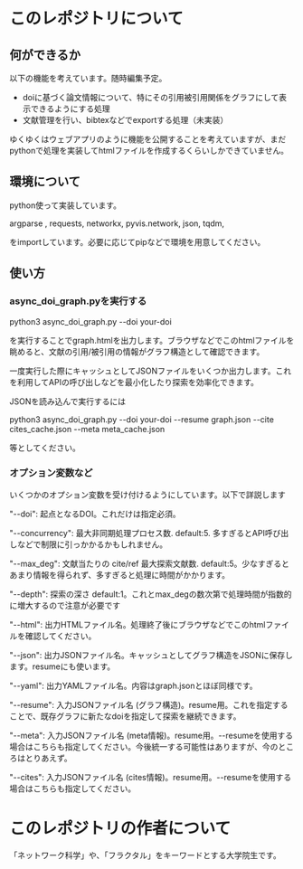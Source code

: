 # このレポジトリについて
## 何ができるか
以下の機能を考えています。随時編集予定。
- doiに基づく論文情報について、特にその引用被引用関係をグラフにして表示できるようにする処理
- 文献管理を行い、bibtexなどでexportする処理（未実装）

ゆくゆくはウェブアプリのように機能を公開することを考えていますが、まだpythonで処理を実装してhtmlファイルを作成するくらいしかできていません。

## 環境について
python使って実装しています。

argparse , 
requests, 
networkx, 
pyvis.network, 
json, 
tqdm, 

をimportしています。必要に応じてpipなどで環境を用意してください。

## 使い方
### async_doi_graph.pyを実行する

python3 async_doi_graph.py --doi your-doi

を実行することでgraph.htmlを出力します。ブラウザなどでこのhtmlファイルを眺めると、文献の引用/被引用の情報がグラフ構造として確認できます。

一度実行した際にキャッシュとしてJSONファイルをいくつか出力します。これを利用してAPIの呼び出しなどを最小化したり探索を効率化できます。

JSONを読み込んで実行するには

python3 async_doi_graph.py --doi your-doi --resume graph.json --cite cites_cache.json --meta meta_cache.json

等としてください。

### オプション変数など
いくつかのオプション変数を受け付けるようにしています。以下で詳説します


"--doi": 起点となるDOI。これだけは指定必須。

"--concurrency": 最大非同期処理プロセス数. default:5. 多すぎるとAPI呼び出しなどで制限に引っかかるかもしれません。

"--max_deg": 文献当たりの cite/ref 最大探索文献数. default:5。少なすぎるとあまり情報を得られず、多すぎると処理に時間がかかります。

"--depth": 探索の深さ default:1。これとmax_degの数次第で処理時間が指数的に増大するので注意が必要です

"--html": 出力HTMLファイル名。処理終了後にブラウザなどでこのhtmlファイルを確認してください。

"--json": 出力JSONファイル名。キャッシュとしてグラフ構造をJSONに保存します。resumeにも使います。

"--yaml": 出力YAMLファイル名。内容はgraph.jsonとほぼ同様です。

"--resume": 入力JSONファイル名 (グラフ構造)。resume用。これを指定することで、既存グラフに新たなdoiを指定して探索を継続できます。

"--meta": 入力JSONファイル名 (meta情報)。resume用。--resumeを使用する場合はこちらも指定してください。今後統一する可能性はありますが、今のところはとりあえず。

"--cites": 入力JSONファイル名 (cites情報)。resume用。--resumeを使用する場合はこちらも指定してください。

# このレポジトリの作者について
「ネットワーク科学」や、「フラクタル」をキーワードとする大学院生です。